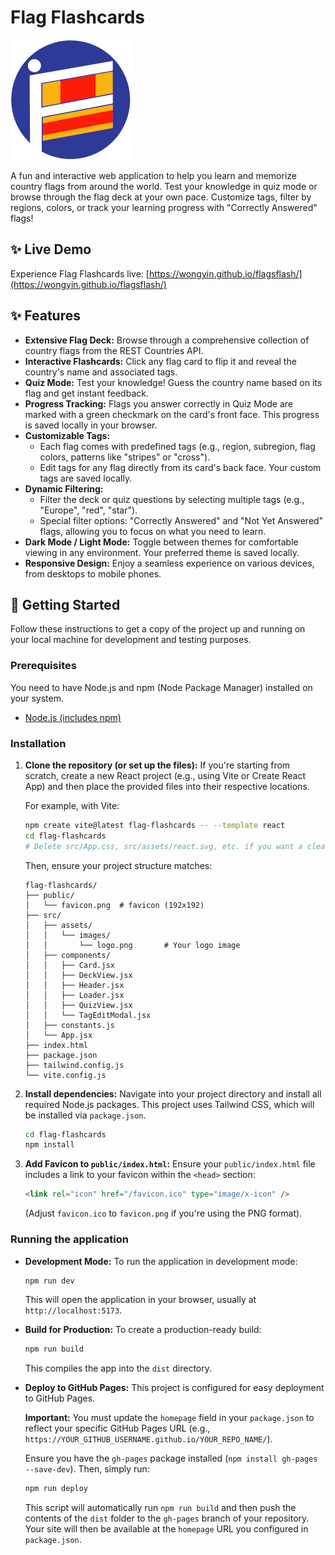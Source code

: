 # Flag Flashcards

![Flag Flashcards Main Graphic](public/favicon.png)

A fun and interactive web application to help you learn and memorize country flags from around the world. Test your knowledge in quiz mode or browse through the flag deck at your own pace. Customize tags, filter by regions, colors, or track your learning progress with "Correctly Answered" flags!

## ✨ Live Demo

Experience Flag Flashcards live: [https://wongyin.github.io/flagsflash/](https://wongyin.github.io/flagsflash/)

## ✨ Features

* **Extensive Flag Deck:** Browse through a comprehensive collection of country flags from the REST Countries API.
* **Interactive Flashcards:** Click any flag card to flip it and reveal the country's name and associated tags.
* **Quiz Mode:** Test your knowledge! Guess the country name based on its flag and get instant feedback.
* **Progress Tracking:** Flags you answer correctly in Quiz Mode are marked with a green checkmark on the card's front face. This progress is saved locally in your browser.
* **Customizable Tags:**
    * Each flag comes with predefined tags (e.g., region, subregion, flag colors, patterns like "stripes" or "cross").
    * Edit tags for any flag directly from its card's back face. Your custom tags are saved locally.
* **Dynamic Filtering:**
    * Filter the deck or quiz questions by selecting multiple tags (e.g., "Europe", "red", "star").
    * Special filter options: "Correctly Answered" and "Not Yet Answered" flags, allowing you to focus on what you need to learn.
* **Dark Mode / Light Mode:** Toggle between themes for comfortable viewing in any environment. Your preferred theme is saved locally.
* **Responsive Design:** Enjoy a seamless experience on various devices, from desktops to mobile phones.

## 🚀 Getting Started

Follow these instructions to get a copy of the project up and running on your local machine for development and testing purposes.

### Prerequisites

You need to have Node.js and npm (Node Package Manager) installed on your system.

* [Node.js (includes npm)](https://nodejs.org/en/download/)

### Installation

1.  **Clone the repository (or set up the files):**
    If you're starting from scratch, create a new React project (e.g., using Vite or Create React App) and then place the provided files into their respective locations.

    For example, with Vite:
    ```bash
    npm create vite@latest flag-flashcards -- --template react
    cd flag-flashcards
    # Delete src/App.css, src/assets/react.svg, etc. if you want a clean slate
    ```
    Then, ensure your project structure matches:
    ```
    flag-flashcards/
    ├── public/
    │   └── favicon.png  # favicon (192x192)
    ├── src/
    │   ├── assets/
    │   │   └── images/
    │   │       └── logo.png       # Your logo image
    │   ├── components/
    │   │   ├── Card.jsx
    │   │   ├── DeckView.jsx
    │   │   ├── Header.jsx
    │   │   ├── Loader.jsx
    │   │   ├── QuizView.jsx
    │   │   └── TagEditModal.jsx
    │   ├── constants.js
    │   └── App.jsx
    ├── index.html
    ├── package.json
    ├── tailwind.config.js
    └── vite.config.js   
    ```

2.  **Install dependencies:**
    Navigate into your project directory and install all required Node.js packages. This project uses Tailwind CSS, which will be installed via `package.json`.

    ```bash
    cd flag-flashcards
    npm install
    ```

3.  **Add Favicon to `public/index.html`:**
    Ensure your `public/index.html` file includes a link to your favicon within the `<head>` section:
    ```html
    <link rel="icon" href="/favicon.ico" type="image/x-icon" />
    ```
    (Adjust `favicon.ico` to `favicon.png` if you're using the PNG format).

### Running the application

* **Development Mode:**
    To run the application in development mode:
    ```bash
    npm run dev
    ```
    This will open the application in your browser, usually at `http://localhost:5173`.

* **Build for Production:**
    To create a production-ready build:
    ```bash
    npm run build
    ```
    This compiles the app into the `dist` directory.

* **Deploy to GitHub Pages:**
    This project is configured for easy deployment to GitHub Pages.
    
    **Important:** You must update the `homepage` field in your `package.json` to reflect your specific GitHub Pages URL (e.g., `https://YOUR_GITHUB_USERNAME.github.io/YOUR_REPO_NAME/`).
    
    Ensure you have the `gh-pages` package installed (`npm install gh-pages --save-dev`).
    Then, simply run:
    ```bash
    npm run deploy
    ```
    This script will automatically run `npm run build` and then push the contents of the `dist` folder to the `gh-pages` branch of your repository. Your site will then be available at the `homepage` URL you configured in `package.json`.